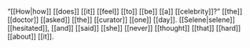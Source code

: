 “[[How|how]] [[does]] [[it]] [[feel]] [[to]] [[be]] [[a]] [[celebrity]]?” [[the]] [[doctor]] [[asked]] [[the]] [[curator]] [[one]] [[day]]. [[Selene|selene]] [[hesitated]], [[and]] [[said]] [[she]] [[never]] [[thought]] [[that]] [[hard]] [[about]] [[it]].